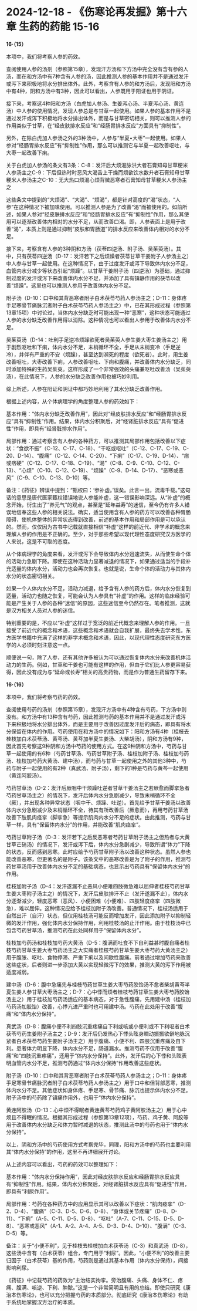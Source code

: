 # 2024-12-18 - 《伤寒论再发掘》第十六章 生药的药能 15-16

**16·（15）**

本项中，我们将考察人参的药效。

查阅使用人参的汤剂（参照第15章），发现汗方汤和下方汤中完全没有含有参的人汤，而在和方汤中有7种含有人参的汤，因此推测人参的基本作用并不是通过发汗或泻下来积极地将水分排出体外。此外，考察含有人参的和方汤后，发现阳和方汤中有4种，阴和方汤中有3种，因此可以看出，人参既用于阳证也用于阴证。

接下来，考察这4种阳和方汤（白虎加人参汤、生姜泻心汤、半夏泻心汤、黄连汤）中人参的使用情况，发现人参总是与甘草一起使用。如果人参的基本作用不是通过发汗或泻下积极地将水分排出体外，而是与甘草密切相关，则可以推测人参的作用类似于甘草，在“经皮肤排水反应”和“经肠胃排水反应”方面具有“抑制性”。

另外，在除白虎加人参汤之外的3种汤中，人参与“半夏•大枣”一起使用。如果人参对“经肠胃排水反应”有“抑制性”作用，那么可以推测它与半夏一起改善呕吐，与大枣一起改善下痢。

关于白虎加人参汤的条文有3条：C-8：发汗后大烦渴脉洪大者石膏知母甘草粳米人参汤主之C-9：下后但热时时恶风大渴舌上干燥而烦欲饮水数升者石膏知母甘草粳米人参汤主之C-10：无大热口烦渴心烦背微恶寒者石膏知母甘草粳米人参汤主之

这些条文中提到的“大烦渴”、“大渴”、“烦渴”，都是针对高度的“渴”状态，“人参”在这种情况下被加味使用。可以推测人参是为了改善“渴”而被使用的。如前所述，如果人参对“经皮肤排水反应”和“经肠胃排水反应”有“抑制性”作用，那么其使用可以逐渐改善体内相对的水分不足，从而改善口渴。即，人参表面上是用于改善“渴”，本质上则是通过抑制“皮肤和胃肠道”的排水反应来改善体内相对的水分不足。

接下来，考察含有人参的3种阴和方汤（茯苓四逆汤、附子汤、吴茱萸汤）。其中，只有茯苓四逆汤（D-17：发汗若下之后烦躁者茯苓甘草干姜附子人参汤主之）中人参与甘草一起使用。在这种情况下，由于过度发汗或泻下导致体内水分不足，血管内水分减少等状态引起“烦躁”。以甘草干姜附子汤（四逆汤）为基础，通过抑制过度的发汗或泻下来改善体内水分不足，并添加了具有镇静作用的茯苓以改善“烦躁”。这里也可以推测人参用于改善体内水分不足。

附子汤（D-10：口中和其背恶寒者附子白术茯苓芍药人参汤主之；D-11：身体疼手足寒骨节痛脉沉者附子白术茯苓芍药人参汤主之）中，已在其形成过程（参照第13章15项）中讨论过，当体内水分缺乏时可能出现一种“恶寒”，这种状态可能通过人参的水分缺乏改善作用得以消除。这种情况也可以看出人参用于改善体内水分不足。

吴茱萸汤（D-14：吐利手足逆冷烦躁欲死者吴茱萸人参生姜大枣生姜汤主之）用于剧烈呕吐和下痢，体内水分不足，末梢循环不全，手足从末梢变冷（手足逆冷），并伴有严重的不安（烦躁），甚至达到濒死的程度（欲死者）。此时，用生姜改善呕吐，大枣改善下痢，人参改善呕吐、下痢和腹痛，并改善体内水分缺乏，同时添加特殊的生药吴茱萸。这样形成了一个非常强效的头痛兼呕吐改善汤（吴茱萸汤），在此情况下，人参的水分缺乏改善作用也被巧妙利用。

综上所述，人参在阳证和阴证中都巧妙地利用了其水分缺乏改善作用。

根据上述内容，从个体病理学的角度整理人参的药效如下：

基本作用：“体内水分缺乏改善作用”，因此对“经皮肤排水反应”和“经肠胃排水反应”具有“抑制性”作用。结果，体内水分积聚后，对“经肾脏排水反应”具有“促进性”作用，即具有“经肾脏排水作用”。

局部作用：通过考察含有人参的各种药方，可以推测其局部作用包括改善以下症状：“食欲不振”（C-12、C-17、C-18）、“干呕或呕吐”（C-12、C-17、C-19、C-20、D-14）、“腹痛”（C-12、C-14、C-20）、“下痢”（C-17、C-19、D-14）、“痞或痞硬”（C-12、C-17、C-18、C-19）、“渴”（C-8、C-9、C-10、C-12、C-13）、“心烦”（C-10、C-12、C-19）、“烦躁”（C-9、D-14、D-17）、“恶寒或恶风”（C-9、C-10、C-13、D-10）等。

备注：《药征》辨误中提到：“甄权曰：‘参补虚。’误矣。此言一出，流毒千载。”这句话的意思是唐代医家甄权错误地说人参能补虚，这一错误影响深远。从“补虚”的概念开始，衍生出了“养元气”的观点，甚至是“延年益寿”的迷信，至今仍有许多人错误地信奉这些人参的相关说法。确实，适当使用含有人参的药方可以改善各种胃肠障碍，使机体整体的异常状态得到改善，前述的基本作用和局部作用是可以承认的。然而，仅仅因为古书中记载就直接相信“补虚”这样的前近代、非学术的概念来理解人参的作用是不正确的。至少，对于那些希望以现代理性态度研究汉方医学的人来说，这是不可取的态度。

从个体病理学的角度来看，发汗或泻下会导致体内水分迅速流失，从而使生命个体的活动力急剧下降。即使在这种活动力显著减退的情况下，如果通过适当的手段补充适量的体内水分，活动力也会再次恢复。也就是说，生命个体的活动力与其体内水分的状态密切相关。

如果一个人体内水分不足，活动力减退，给予含有人参的药方后，体内水分恢复到适量，活动力也随之恢复，可能会认为人参具有“补虚”的作用。这样的临床经验可能是产生关于人参的各种“迷信”的原因，这些迷信至今仍然存在。笔者推测，这就是汉方相关人员对人参的迷信。

特别重要的是，不应以“补虚”这样过于宽泛的前近代概念来理解人参的作用。一旦接受了前近代的概念和术语，这些概念和术语就会自我扩展，最终失去学术性。东方医学书籍中充满了这样的非学术概念和术语，因此，以现代理性态度研究东方医学的人必须时刻注意这一点。

顺便说一句，除了人参，还有其他许多被认为可以通过恢复体内水分来改善机体活动力的生药。例如，甘草和干姜也可能有这样的作用，但由于它们比人参更容易获得，因此没有成为与“延命或长寿”相关的高贵药物，而是作为普通生药留存下来。

**16·（16）**

本项中，我们将考察芍药的药效。

查阅使用芍药的汤剂（参照第15章），发现汗方汤中有4种含有芍药，下方汤中则没有。和方汤中有13种含有芍药，因此推测芍药的基本作用并不是通过发汗或泻下来积极地将水分排出体外，而是主要用于改善因过度发汗后的病态，即具有将水分保留在体内的作用。芍药使用在和方汤中的情况如下：阳和方汤有4种（桂枝去桂枝加白术茯苓汤、黄芩汤、黄芩加半夏生姜汤、大柴胡汤），阴和方汤有9种，因此首先考察这9种阴和方汤中芍药的使用方式。在这9种阴和方汤中，芍药与甘草一起使用的有6种（芍药甘草汤、芍药甘草附子汤、桂枝加附子汤、桂枝加芍药汤、桂枝加芍药大黄汤、建中汤），而芍药与甘草一起使用之外的其他3种中，芍药与附子一起使用的有2种（真武汤、附子汤），剩下的1种是芍药与黄芩一起使用（黄连阿胶汤）。

芍药甘草汤（D-2：发汗后厥咽中干烦躁吐逆者甘草干姜汤主之若厥愈而脚挛急者芍药甘草汤主之）的情况下，发汗后体内水分急剧减少，导致末梢循环不全（厥），并出现各种异常状态（咽中干、烦躁、吐逆）。首先给予甘草干姜汤以改善体内水分急剧减少及末梢循环不全，待其有所改善后（厥愈而），再用芍药甘草汤改善下肢肌肉痉挛（脚挛急）等提示肌肉内水分不足的症状。由此推测，芍药与甘草一样，具有“保留体内水分”的作用，并能改善“肌肉痉挛”。

芍药甘草附子汤（D-3：发汗若下之后反恶寒者芍药甘草附子汤主之但热者与大黄甘草芒硝汤）的情况下，发汗或泻下后，体内水分急剧减少，导致所谓“体力”下降的状态，反而感到恶寒。此时应给予芍药甘草附子汤以改善这种状态。虽然人参也能改善恶寒，但更著名的是附子。该条文中的恶寒改善是为了附子的作用，推测芍药甘草汤用于改善体内水分不足的基础病态，也显示出芍药具有“保留体内水分”的作用。

桂枝加附子汤（D-4：发汗遂漏不止恶风小便难四肢微急难以屈伸者桂枝芍药甘草生姜大枣附子汤主之）的情况下，发汗后皮肤排汗不止（发汗遂漏不止），体内水分逐渐减少，轻度恶寒（恶风）、小便困难（小便难）、四肢轻度痉挛（四肢微急），难以屈伸。这种情况应给予桂枝加附子汤改善。普通情况下，桂枝汤适用于自然出汗（自汗）状态，但仅用桂枝汤可能反而增加发汗，因此添加附子以抑制轻微的发汗作用，强化体内水分保持作用，利用桂枝汤的止汗作用。由于桂枝汤中已包含芍药甘草汤，推测芍药在此处同样用于“保留体内水分”。

桂枝加芍药汤和桂枝加芍药大黄汤（D-5：腹满而吐食不下自利益甚时腹自痛者桂枝芍药甘草生姜大枣芍药汤主之大实痛者桂枝芍药甘草生姜大枣芍药大黄汤主之）用于腹胀、呕吐、食物停滞、严重下痢以及间歇性腹痛。前者通过增加芍药来改善这些症状，后者则进一步添加大黄以实现轻微泻下的效果，推测大黄的泻下作用被适度减弱。

建中汤（D-6：腹中急痛先与桂枝芍药甘草生姜大枣芍药胶饴汤不愈者柴胡黄芩半夏生姜人参甘草大枣汤主之；D-7：心中悸而烦者桂枝芍药甘草生姜大枣芍药胶饴汤主之）用于桂枝加芍药汤适应的基本病态，对于急性腹痛，先用建中汤（桂枝加芍药汤加胶饴）改善，心悸亢进严重时也可用建中汤。芍药在此处用于改善“腹痛”和“体内水分保持”。

真武汤（D-8：腹痛小便不利四肢沉重疼痛自下利或咳或小便利或不下利呕者白术茯苓芍药生姜附子汤主之；D-9：发汗后仍发热心下悸头眩身瞤动振振欲僻地脉沉紧者白术茯苓芍药生姜附子汤主之）用于腹痛、小便不利、四肢沉重疼痛及自下利。患者体力明显下降，体内水分不足，肠道漏水。推测芍药不仅用于改善“腹痛”和“四肢沉重疼痛”，还用于“体内水分保持”。此外，发汗后的心下悸和头眩表明血管内水分不足，推测芍药通过“体内水分保持”作用改善这些症状。

附子汤（D-10：口中和其背恶寒者附子白术茯苓芍药人参汤主之；D-11：身体疼手足寒骨节痛脉沉者附子白术茯苓芍药人参汤主之）用于口中和但背部恶寒，推测体内水分不足。其他症状如身体疼、手足寒、骨节痛、脉沉也提示体内水分不足。附子汤中的芍药除了镇痛作用外，也用于“体内水分保持”。

黄连阿胶汤（D-13：心中烦不得眠者黄连黄芩芍药鸡子黄阿胶汤主之）用于心中烦且不得眠的情况。根据其形成过程（参照第13章12项），芍药、鸡子黄、阿胶等用于改善体内水分缺乏和体力暂时减退的状态，推测此汤中的芍药也用于“体内水分保持”。

以上，阴和方汤中的芍药使用方式考察完毕，同理，阳和方汤中的芍药也主要利用其“体内水分保持”的作用，这里不再详细展开讨论。

从上述内容可以看出，芍药的药效可以整理如下：

基本作用：“体内水分保持作用”，因此对经皮肤排水反应和经肠胃排水反应具有“抑制性”作用。结果，体内水分积聚后，对经肾脏排水反应具有“促进性”作用，即具有“利尿作用”。

局部作用：芍药在各种药方中的应用显示其可以改善以下症状：“肌肉痉挛”（D-2、D-4）、“腹痛”（C-3、D-5、D-6、D-8）、“身体或关节疼痛”（D-8、D-11）、“下痢”（A-5、C-11、D-5、D-8）、“呕吐”（A-7、C-11、C-15、D-5、D-8）、“恶寒或恶风”（A-1、A-2、A-4、A-5、D-3、D-4、D-10）、“腹满”（C-3、D-5）等。

备注：关于“小便不利”，见于桂枝去桂枝加白术茯苓汤（C-3）和真武汤（D-8），这些汤中含有（白术茯苓）组合，专门用于“利尿”。因此，“小便不利”的改善主要归因于（白术茯苓）基的作用，芍药则是通过其基本作用（体内水分保持），间接影响利尿。

《药征》中记载芍药的药效为“主治结实拘挛。旁治腹痛、头痛、身体不仁、疼痛、腹满、咳逆、下利、肿脓。”这是一个非常简明且有用的总结。即使只研究《康治本伤寒论》，也可以充分把握芍药的本质部分。彻底研究《康治本伤寒论》有助于系统地掌握汉方治疗的本质。
